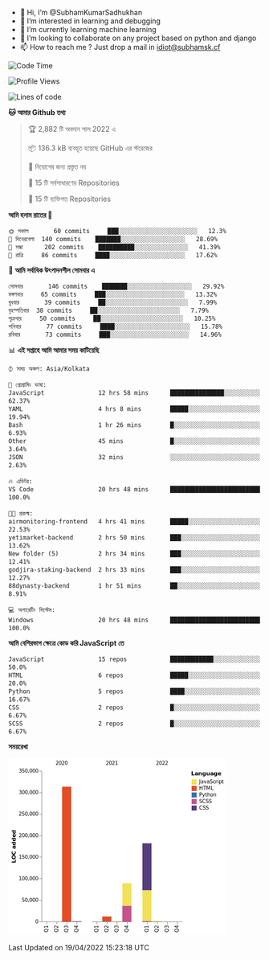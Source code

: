 - 👋 Hi, I’m @SubhamKumarSadhukhan
- 👀 I’m interested in learning and debugging
- 🌱 I’m currently learning machine learning
- 💞️ I’m looking to collaborate on any project based on python and django
- 📫 How to reach me ?
      Just drop a mail in idiot@subhamsk.cf

<!---
SubhamKumarSadhukhan/SubhamKumarSadhukhan is a ✨ special ✨ repository because its `README.md` (this file) appears on your GitHub profile.
You can click the Preview link to take a look at your changes.
--->


<!--START_SECTION:waka-->
![Code Time](http://img.shields.io/badge/Code%20Time-435%20hrs%2040%20mins-blue)

![Profile Views](http://img.shields.io/badge/%E0%A6%AA%E0%A7%8D%E0%A6%B0%E0%A7%8B%E0%A6%AB%E0%A6%BE%E0%A6%87%E0%A6%B2%20%E0%A6%A6%E0%A6%B0%E0%A7%8D%E0%A6%B6%E0%A6%A8-14-blue)

![Lines of code](https://img.shields.io/badge/%E0%A6%B9%E0%A7%8D%E0%A6%AF%E0%A6%BE%E0%A6%B2%E0%A7%8B%20%E0%A6%93%E0%A6%AF%E0%A6%BC%E0%A6%BE%E0%A6%B0%E0%A7%8D%E0%A6%B2%E0%A7%8D%E0%A6%A1%20%E0%A6%A5%E0%A7%87%E0%A6%95%E0%A7%87%20%E0%A6%86%E0%A6%AE%E0%A6%BF%20%E0%A6%B2%E0%A6%BF%E0%A6%96%E0%A7%87%E0%A6%9B%E0%A6%BF-599%20Thousand%20%E0%A6%95%E0%A7%8B%E0%A6%A1%E0%A7%87%E0%A6%B0%20%E0%A6%B2%E0%A6%BE%E0%A6%87%E0%A6%A8-blue)

**🐱 আমার Github তথ্য** 

> 🏆 2,882 টি অবদান সাল 2022 এ
 > 
> 📦 136.3 kB ব্যবহৃত হয়েছে GitHub এর স্টরেজের 
 > 
> 🚫 নিয়োগের জন্য প্রস্তুত নয়
 > 
> 📜 15 টি সর্বসাধারণের Repositories 
 > 
> 🔑 15 টি ব্যক্তিগত Repositories  
 > 
**আমি হলাম রাতের 🦉** 

```text
🌞 সকাল       60 commits     ███░░░░░░░░░░░░░░░░░░░░░░   12.3% 
🌆 দিনেরবেলা  140 commits    ███████░░░░░░░░░░░░░░░░░░   28.69% 
🌃 সন্ধা      202 commits    ██████████░░░░░░░░░░░░░░░   41.39% 
🌙 রাত্রি     86 commits     ████░░░░░░░░░░░░░░░░░░░░░   17.62%

```
📅 **আমি সর্বাধিক উৎপাদনশীল সোমবার এ** 

```text
সোমবার       146 commits    ███████░░░░░░░░░░░░░░░░░░   29.92% 
মঙ্গলবার     65 commits     ███░░░░░░░░░░░░░░░░░░░░░░   13.32% 
বুধবার       39 commits     ██░░░░░░░░░░░░░░░░░░░░░░░   7.99% 
বৃহস্পতিবার  38 commits     ██░░░░░░░░░░░░░░░░░░░░░░░   7.79% 
শুক্রবার     50 commits     ██░░░░░░░░░░░░░░░░░░░░░░░   10.25% 
শনিবার       77 commits     ████░░░░░░░░░░░░░░░░░░░░░   15.78% 
রবিবার       73 commits     ███░░░░░░░░░░░░░░░░░░░░░░   14.96%

```


📊 **এই সপ্তাহে আমি আমার সময় কাটিয়েছি** 

```text
⌚︎ সময় অঞ্চল: Asia/Kolkata

💬 প্রোগ্রামিং ভাষা: 
JavaScript               12 hrs 58 mins      ███████████████░░░░░░░░░░   62.37% 
YAML                     4 hrs 8 mins        █████░░░░░░░░░░░░░░░░░░░░   19.94% 
Bash                     1 hr 26 mins        █░░░░░░░░░░░░░░░░░░░░░░░░   6.93% 
Other                    45 mins             █░░░░░░░░░░░░░░░░░░░░░░░░   3.64% 
JSON                     32 mins             ░░░░░░░░░░░░░░░░░░░░░░░░░   2.63%

🔥 এডিটর: 
VS Code                  20 hrs 48 mins      █████████████████████████   100.0%

🐱‍💻 প্রকল্ম: 
airmonitoring-frontend   4 hrs 41 mins       █████░░░░░░░░░░░░░░░░░░░░   22.53% 
yetimarket-backend       2 hrs 50 mins       ███░░░░░░░░░░░░░░░░░░░░░░   13.62% 
New folder (5)           2 hrs 34 mins       ███░░░░░░░░░░░░░░░░░░░░░░   12.41% 
godjira-staking-backend  2 hrs 33 mins       ███░░░░░░░░░░░░░░░░░░░░░░   12.27% 
88dynasty-backend        1 hr 51 mins        ██░░░░░░░░░░░░░░░░░░░░░░░   8.91%

💻 অপারেটিং সিস্টেম: 
Windows                  20 hrs 48 mins      █████████████████████████   100.0%

```

**আমি বেশিরভাগ ক্ষেত্রে কোড করি JavaScript তে** 

```text
JavaScript               15 repos            ████████████░░░░░░░░░░░░░   50.0% 
HTML                     6 repos             █████░░░░░░░░░░░░░░░░░░░░   20.0% 
Python                   5 repos             ████░░░░░░░░░░░░░░░░░░░░░   16.67% 
CSS                      2 repos             █░░░░░░░░░░░░░░░░░░░░░░░░   6.67% 
SCSS                     2 repos             █░░░░░░░░░░░░░░░░░░░░░░░░   6.67%

```


**সময়রেখা**

![Chart not found](https://raw.githubusercontent.com/SubhamKumarSadhukhan/SubhamKumarSadhukhan/main/charts/bar_graph.png) 


 Last Updated on 19/04/2022 15:23:18 UTC
<!--END_SECTION:waka-->
